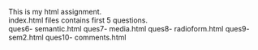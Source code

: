 This is my html assignment.
<br>
index.html files contains first 5 questions.
<br>
ques6- semantic.html
ques7- media.html
ques8- radioform.html
ques9- sem2.html
ques10- comments.html
